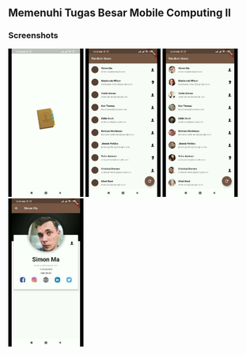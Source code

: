 
## Memenuhi Tugas Besar Mobile Computing II

### Screenshots

<img src="/screenshots/Screenshoot1.jpeg" height="300em" /> <img src="/screenshots/Screenshoot2.jpeg" height="300em" /> <img src="/screenshots/Screenshoot3.jpeg" height="300em" /> <img src="/screenshots/Screenshoot4.jpeg" height="300em" /><br>


